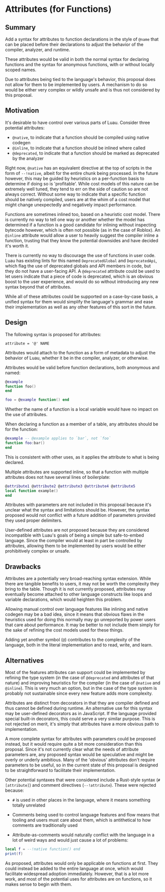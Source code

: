 # Attributes (for Functions)

## Summary

Add a syntax for attributes to function declarations in the style of `@name` that can be placed before their declarations to adjust the behavior of the compiler, analyzer, and runtime.

These attributes would be valid in both the normal syntax for declaring functions and the syntax for anonymous functions, with or without locally scoped names.

Due to attributes being tied to the language's behavior, this proposal does not allow for them to be implemented by users. A mechanism to do so would be either very complex or wildly unsafe and is thus not considered by this proposal.

## Motivation

It's desirable to have control over various parts of Luau. Consider three potential attributes:

- `@native`, to indicate that a function should be compiled using native codegen
- `@inline`, to indicate that a function should be inlined where called
- `@deprecated`, to indicate that a function should be marked as deprecated by the analyzer

Right now, `@native` has an equivalent directive at the top of scripts in the form of `--!native`, albeit for the entire chunk being processed. In the future however, this may be guided by heuristics on a per-function basis to determine if doing so is 'profitable'. While cost models of this nature can be extremely well tuned, they tend to err on the side of caution so are not always correct. Without some way to indicate that a specific function should be natively compiled, users are at the whim of a cost model that might change unexpectedly and negatively impact performance.

Functions are sometimes inlined too, based on a heuristic cost model. There is currently no way to tell one way or another whether the model has determined if a function is a good candidate for inlining without inspecting bytecode however, which is often not possible (as in the case of Roblox). An `@inline` attribute would allow a user to heavily suggest the compiler inline a function, trusting that they know the potential downsides and have decided it's worth it.

There is currently no way to discourage the use of functions in user code. Luau has existing lints for this named `DeprecatedGlobal` and `DeprecatedApi`, which flag the use of deprecated globals and API members in code, but they do not have a user-facing API. A `@deprecated` attribute could be used to let users indicate that a piece of code is deprecated, which is an obvious boost to the user experience, and would do so without introducing any new syntax beyond that of attributes.

While all of these attributes could be supported on a case-by-case basis, a unified syntax for them would simplify the language's grammar and ease their implementation as well as any other features of this sort in the future.

## Design

The following syntax is proposed for attributes:

```ebnf
attribute = '@' NAME
```

Attributes would attach to the function as a form of metadata to adjust the behavior of Luau, whether it be in the compiler, analyzer, or otherwise.

Attributes would be valid before function declarations, both anonymous and named:
```lua
@example
function foo()
end

foo = @example function() end
```

Whether the name of a function is a local variable would have no impact on the use of attributes.

When declaring a function as a member of a table, any attributes should be for the function:
```lua
@example -- @example applies to `bar`, not `foo`
function foo:bar()
end
```

This is consistent with other uses, as it applies the attribute to what is being declared.

Multiple attributes are supported inline, so that a function with multiple attributes does not have several lines of boilerplate:
```lua
@attribute1 @attribute2 @attribute3 @attribute4 @attribute5
local function example()
end
```

Attributes with parameters are not included in this proposal because it's unclear what the syntax and limitations should be. However, the syntax proposed would not conflict with a future addition of parameters provided they used proper delimiters.

User-defined attributes are not proposed because they are considered incompatible with Luau's goals of being a simple but safe-to-embed language. Since the compiler would at least in part be controlled by attributes, allowing them to be implemented by users would be either prohibitively complex or unsafe.

## Drawbacks

Attributes are a potentially very broad-reaching syntax extension. While there are tangible benefits to users, it may not be worth the complexity they bring to the table. Though it is not currently proposed, attributes may eventually become attached to other language constructs like loops and variable declarations, which would heighten this problem.

Allowing manual control over language features like inlining and native codegen may be a bad idea, since it means that obvious flaws in the heuristics used for doing this normally may go unreported by power users that care about performance. It may be better to not include them simply for the sake of refining the cost models used for these things.

Adding yet another symbol (`@`) contributes to the complexity of the language, both in the literal implementation and to read, write, and learn.

## Alternatives

Most of the features attributes can support could be implemented by refining the type system (in the case of `@deprecated` and attributes of that nature) and improving heuristics for the compiler (in the case of `@native` and `@inline`). This is very much an option, but in the case of the type system is probably not sustainable since every new feature adds more complexity.

Attributes are distinct from decorators in that they are compiler defined and thus cannot be defined during runtime. An alternative use for this syntax may be user-defined decorators as in JavaScript. If the language provided special built-in decorators, this could serve a very similar purpose. This is not rejected on merit, it's simply that attributes have a more obvious path to implementation.

A more complete syntax for attributes with parameters could be proposed instead, but it would require quite a bit more consideration than this proposal. Since it's not currently clear what the needs of attribute parameters are, any proposed syntax would be speculative and might be overly or underly ambitious. Many of the 'obvious' attributes don't require parameters to be useful, so in the current state of this proposal is designed to be straightforward to facilitate their implementation.

Other potential syntaxes that were considered include a Rust-style syntax (`#[attribute]`) and comment directives (`--!attribute`). These were rejected because:

- `#` is used in other places in the language, where it means something totally unrelated

- Comments being used to control language features and flow means that tooling and users must care about them, which is antithetical to how comments are traditionally used

- Attribute-as-comments would naturally conflict with the language in a lot of weird ways and would just cause a lot of problems:
```lua
local f = --!native function() end
print(f)
```

As proposed, attributes would only be applicable on functions at first. They could instead be added to the entire language at once, which would facilitate widespread adoption immediately. However, that is a lot more work, and most of the potential uses for attributes are on functions, so it makes sense to begin with them.
